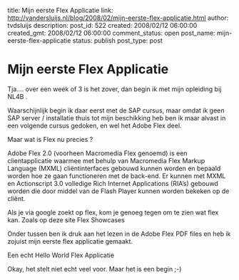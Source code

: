 title: Mijn eerste Flex Applicatie
link: http://vandersluijs.nl/blog/2008/02/mijn-eerste-flex-applicatie.html
author: tvdsluijs
description: 
post_id: 522
created: 2008/02/12 06:00:00
created_gmt: 2008/02/12 06:00:00
comment_status: open
post_name: mijn-eerste-flex-applicatie
status: publish
post_type: post

# Mijn eerste Flex Applicatie

Tja…. over een week of 3 is het zover, dan begin ik met mijn opleiding bij NL4B .  
  
Waarschijnlijk begin ik daar eerst met de SAP cursus, maar omdat ik geen SAP server / installatie thuis tot mijn beschikking heb ben ik maar alvast in een volgende cursus gedoken, en wel het Adobe Flex deel.  
  
Maar wat is Flex nu precies ?  
  
Adobe Flex 2.0 (voorheen Macromedia Flex genoemd) is een clientapplicatie waarmee met behulp van Macromedia Flex Markup Language (MXML) cliëntinterfaces gebouwd kunnen worden en bepaald worden hoe ze gaan functioneren met de back-end. Er kunnen met MXML en Actionscript 3.0 volledige Rich Internet Applications (RIA’s) gebouwd worden die door middel van de Flash Player kunnen worden bekeken op de cliënt.  
  
Als je via google zoekt op flex, kom je genoeg tegen om te zien wat flex kan. Zoals op deze site Flex Showcases  
  
Onder tussen ben ik druk aan het lezen in de Adobe Flex PDF files en heb ik zojuist mijn eerste flex applicatie gemaakt.  
  
Een echt Hello World Flex Applicatie  
  
  
Okay, het stelt niet echt veel voor. Maar het is een begin ;-)